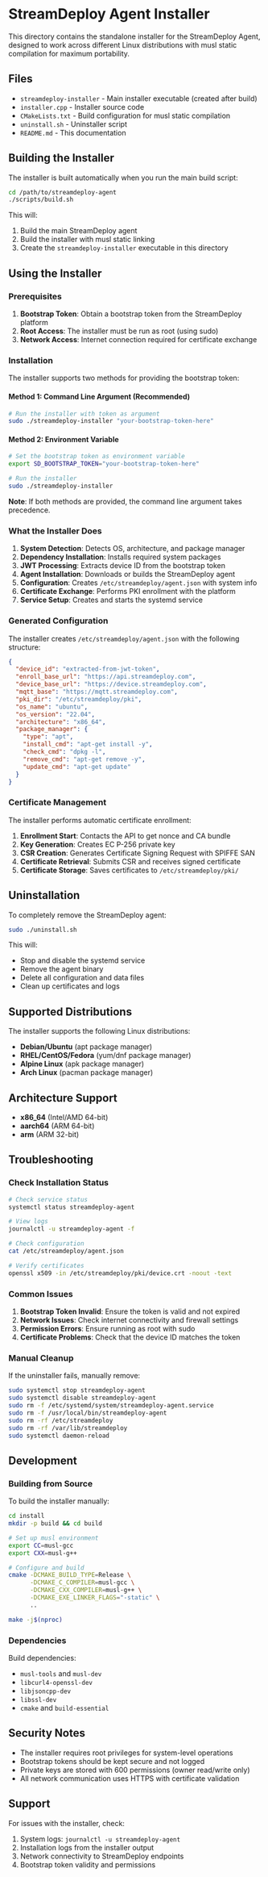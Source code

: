 # StreamDeploy Agent Installer

This directory contains the standalone installer for the StreamDeploy Agent, designed to work across different Linux distributions with musl static compilation for maximum portability.

## Files

- `streamdeploy-installer` - Main installer executable (created after build)
- `installer.cpp` - Installer source code
- `CMakeLists.txt` - Build configuration for musl static compilation
- `uninstall.sh` - Uninstaller script
- `README.md` - This documentation

## Building the Installer

The installer is built automatically when you run the main build script:

```bash
cd /path/to/streamdeploy-agent
./scripts/build.sh
```

This will:
1. Build the main StreamDeploy agent
2. Build the installer with musl static linking
3. Create the `streamdeploy-installer` executable in this directory

## Using the Installer

### Prerequisites

1. **Bootstrap Token**: Obtain a bootstrap token from the StreamDeploy platform
2. **Root Access**: The installer must be run as root (using sudo)
3. **Network Access**: Internet connection required for certificate exchange

### Installation

The installer supports two methods for providing the bootstrap token:

#### Method 1: Command Line Argument (Recommended)

```bash
# Run the installer with token as argument
sudo ./streamdeploy-installer "your-bootstrap-token-here"
```

#### Method 2: Environment Variable

```bash
# Set the bootstrap token as environment variable
export SD_BOOTSTRAP_TOKEN="your-bootstrap-token-here"

# Run the installer
sudo ./streamdeploy-installer
```

**Note**: If both methods are provided, the command line argument takes precedence.

### What the Installer Does

1. **System Detection**: Detects OS, architecture, and package manager
2. **Dependency Installation**: Installs required system packages
3. **JWT Processing**: Extracts device ID from the bootstrap token
4. **Agent Installation**: Downloads or builds the StreamDeploy agent
5. **Configuration**: Creates `/etc/streamdeploy/agent.json` with system info
6. **Certificate Exchange**: Performs PKI enrollment with the platform
7. **Service Setup**: Creates and starts the systemd service

### Generated Configuration

The installer creates `/etc/streamdeploy/agent.json` with the following structure:

```json
{
  "device_id": "extracted-from-jwt-token",
  "enroll_base_url": "https://api.streamdeploy.com",
  "device_base_url": "https://device.streamdeploy.com",
  "mqtt_base": "https://mqtt.streamdeploy.com",
  "pki_dir": "/etc/streamdeploy/pki",
  "os_name": "ubuntu",
  "os_version": "22.04",
  "architecture": "x86_64",
  "package_manager": {
    "type": "apt",
    "install_cmd": "apt-get install -y",
    "check_cmd": "dpkg -l",
    "remove_cmd": "apt-get remove -y",
    "update_cmd": "apt-get update"
  }
}
```

### Certificate Management

The installer performs automatic certificate enrollment:

1. **Enrollment Start**: Contacts the API to get nonce and CA bundle
2. **Key Generation**: Creates EC P-256 private key
3. **CSR Creation**: Generates Certificate Signing Request with SPIFFE SAN
4. **Certificate Retrieval**: Submits CSR and receives signed certificate
5. **Certificate Storage**: Saves certificates to `/etc/streamdeploy/pki/`

## Uninstallation

To completely remove the StreamDeploy agent:

```bash
sudo ./uninstall.sh
```

This will:
- Stop and disable the systemd service
- Remove the agent binary
- Delete all configuration and data files
- Clean up certificates and logs

## Supported Distributions

The installer supports the following Linux distributions:

- **Debian/Ubuntu** (apt package manager)
- **RHEL/CentOS/Fedora** (yum/dnf package manager)
- **Alpine Linux** (apk package manager)
- **Arch Linux** (pacman package manager)

## Architecture Support

- **x86_64** (Intel/AMD 64-bit)
- **aarch64** (ARM 64-bit)
- **arm** (ARM 32-bit)

## Troubleshooting

### Check Installation Status

```bash
# Check service status
systemctl status streamdeploy-agent

# View logs
journalctl -u streamdeploy-agent -f

# Check configuration
cat /etc/streamdeploy/agent.json

# Verify certificates
openssl x509 -in /etc/streamdeploy/pki/device.crt -noout -text
```

### Common Issues

1. **Bootstrap Token Invalid**: Ensure the token is valid and not expired
2. **Network Issues**: Check internet connectivity and firewall settings
3. **Permission Errors**: Ensure running as root with sudo
4. **Certificate Problems**: Check that the device ID matches the token

### Manual Cleanup

If the uninstaller fails, manually remove:

```bash
sudo systemctl stop streamdeploy-agent
sudo systemctl disable streamdeploy-agent
sudo rm -f /etc/systemd/system/streamdeploy-agent.service
sudo rm -f /usr/local/bin/streamdeploy-agent
sudo rm -rf /etc/streamdeploy
sudo rm -rf /var/lib/streamdeploy
sudo systemctl daemon-reload
```

## Development

### Building from Source

To build the installer manually:

```bash
cd install
mkdir -p build && cd build

# Set up musl environment
export CC=musl-gcc
export CXX=musl-g++

# Configure and build
cmake -DCMAKE_BUILD_TYPE=Release \
      -DCMAKE_C_COMPILER=musl-gcc \
      -DCMAKE_CXX_COMPILER=musl-g++ \
      -DCMAKE_EXE_LINKER_FLAGS="-static" \
      ..

make -j$(nproc)
```

### Dependencies

Build dependencies:
- `musl-tools` and `musl-dev`
- `libcurl4-openssl-dev`
- `libjsoncpp-dev`
- `libssl-dev`
- `cmake` and `build-essential`

## Security Notes

- The installer requires root privileges for system-level operations
- Bootstrap tokens should be kept secure and not logged
- Private keys are stored with 600 permissions (owner read/write only)
- All network communication uses HTTPS with certificate validation

## Support

For issues with the installer, check:
1. System logs: `journalctl -u streamdeploy-agent`
2. Installation logs from the installer output
3. Network connectivity to StreamDeploy endpoints
4. Bootstrap token validity and permissions
